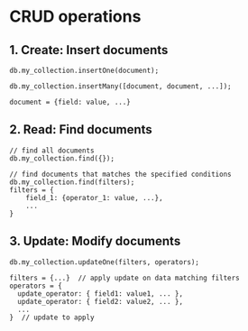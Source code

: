 # CRUD operations

## 1. Create: Insert documents

```
db.my_collection.insertOne(document);

db.my_collection.insertMany([document, document, ...]);

document = {field: value, ...}
```

## 2. Read: Find documents

```
// find all documents
db.my_collection.find({});

// find documents that matches the specified conditions
db.my_collection.find(filters);
filters = {
    field_1: {operator_1: value, ...},
    ...
}
```

## 3. Update: Modify documents

```
db.my_collection.updateOne(filters, operators);

filters = {...}  // apply update on data matching filters
operators = {
  update_operator: { field1: value1, ... },
  update_operator: { field2: value2, ... },
  ...
}  // update to apply
```
